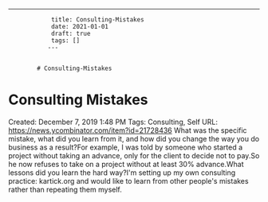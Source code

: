 ---
                title: Consulting-Mistakes
                date: 2021-01-01    
                draft: true
                tags: []
               ---


            # Consulting-Mistakes

# Consulting Mistakes
Created: December 7, 2019 1:48 PM
Tags: Consulting, Self
URL: https://news.ycombinator.com/item?id=21728436
What was the specific mistake, what did you learn from it, and how did you change the way you do business as a result?For example, I was told by someone who started a project without taking an advance, only for the client to decide not to pay.So he now refuses to take on a project without at least 30% advance.What lessons did you learn the hard way?I'm setting up my own consulting practice: kartick.org and would like to learn from other people's mistakes rather than repeating them myself.